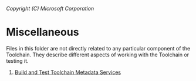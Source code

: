 _Copyright (C) Microsoft Corporation_

# Miscellaneous

Files in this folder are not directly related to any particular component of the Toolchain. They describe different aspects of working with the Toolchain or testing it.

1. [Build and Test Toolchain Metadata Services](./build_and_test_toolchain_metadata_services.md)
